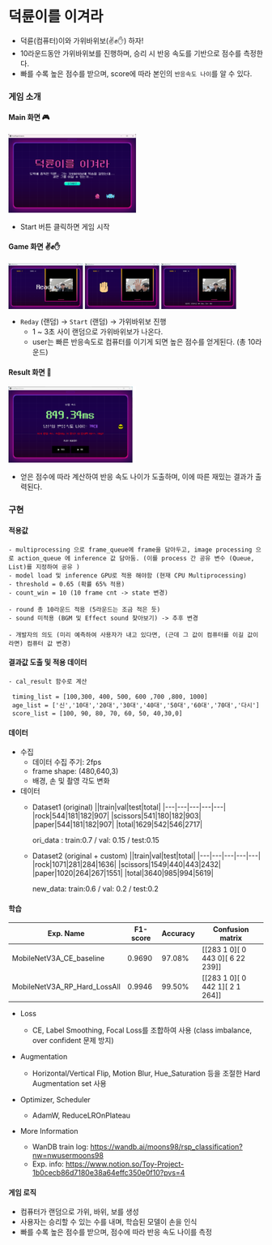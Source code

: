 # 덕륜이를 이겨라
- 덕륜(컴퓨터)이와 가위바위보(✌️✊✋) 하자!
- 10라운드동안 가위바위보를 진행하며, 승리 시 반응 속도를 기반으로 점수를 측정한다.
- 빠를 수록 높은 점수를 받으며, score에 따라 본인의 `반응속도 나이`를 알 수 있다.
 
### 게임 소개
#### Main 화면 🎮
<img src="main_screen.png" width=50%>

- Start 버튼 클릭하면 게임 시작

#### Game 화면 ✌️✊✋
<div style="display:flex">
<img src="game_screen_ready.png" width=30%>
<img src="game_screen3.png" width=30%>
<img src="game_screen reaction_time.png" width=30%>
</div>

- `Reday` (랜덤) -> `Start` (랜덤) -> 가위바위보 진행
    - 1 ~ 3초 사이 랜덤으로 가위바위보가 나온다.
    - user는 빠른 반응속도로 컴퓨터를 이기게 되면 높은 점수를 얻게된다. (총 10라운드)

#### Result 화면 🥇
<img src="result_screen.png" width=50%>

- 얻은 점수에 따라 계산하여 반응 속도 나이가 도출하며, 이에 따른 재밌는 결과가 출력된다.

### 구현
#### 적용값
    - multiprocessing 으로 frame_queue에 frame을 담아두고, image processing 으로 action_queue 에 inference 값 담아둠. (이를 process 간 공유 변수 (Queue, List)를 지정하여 공유 )
    - model load 및 inference GPU로 적용 해야함 (현재 CPU Multiprocessing)
    - threshold = 0.65 (확률 65% 적용)
    - count_win = 10 (10 frame cnt -> state 변경)

    - round 총 10라운드 적용 (5라운드는 조금 적은 듯)
    - sound 미적용 (BGM 및 Effect sound 찾아보기) -> 추후 변경

    - 개발자의 의도 (미리 예측하여 사용자가 내고 있다면, (근데 그 값이 컴퓨터를 이길 값이라면) 컴퓨터 값 변경)


#### 결과값 도출 및 적용 데이터

    - cal_result 함수로 계산

```
 timing_list = [100,300, 400, 500, 600 ,700 ,800, 1000]
 age_list = ['신','10대','20대','30대','40대','50대','60대','70대','다시']
 score_list = [100, 90, 80, 70, 60, 50, 40,30,0]
```

#### 데이터
- 수집
    - 데이터 수집 주기: 2fps
    - frame shape: (480,640,3)
    - 배경, 손 및 촬영 각도 변화
- 데이터
    - Dataset1 (original)
        ||train|val|test|total|
        |---|---|---|---|---|
        |rock|544|181|182|907|
        |scissors|541|180|182|903|
        |paper|544|181|182|907|
        |total|1629|542|546|2717|
        
        ori_data : train:0.7 / val: 0.15 / test:0.15

    - Dataset2 (original + custom)
        ||train|val|test|total|
        |---|---|---|---|---|
        |rock|1071|281|284|1636|
        |scissors|1549|440|443|2432|
        |paper|1020|264|267|1551|
        |total|3640|985|994|5619|
    
        new_data:  train:0.6 / val: 0.2 / test:0.2

#### 학습

|Exp. Name|F1-score|Accuracy|Confusion matrix|
|---|---|---|---|
|MobileNetV3A_CE_baseline|0.9690|97.08%|[[283   1   0][  0 443   0][  6  22 239]]|
|MobileNetV3A_RP_Hard_LossAll|0.9946|99.50%|[[283   1   0][  0 442   1][  2   1 264]]|

- Loss
    - CE, Label Smoothing, Focal Loss를 조합하여 사용 (class imbalance, over confident 문제 방지)

- Augmentation
    - Horizontal/Vertical Flip, Motion Blur, Hue_Saturation 등을 조절한 Hard Augmentation set 사용

- Optimizer, Scheduler
    - AdamW, ReduceLROnPlateau
      
- More Information
    - WanDB train log: https://wandb.ai/moons98/rsp_classification?nw=nwusermoons98
    - Exp. info: https://www.notion.so/Toy-Project-1b0cecb86d7180e38a64effc350e0f10?pvs=4

#### 게임 로직
- 컴퓨터가 랜덤으로 가위, 바위, 보를 생성
- 사용자는 승리할 수 있는 수를 내며, 학습된 모델이 손을 인식
- 빠를 수록 높은 점수를 받으며, 점수에 따라 반응 속도 나이를 측정
